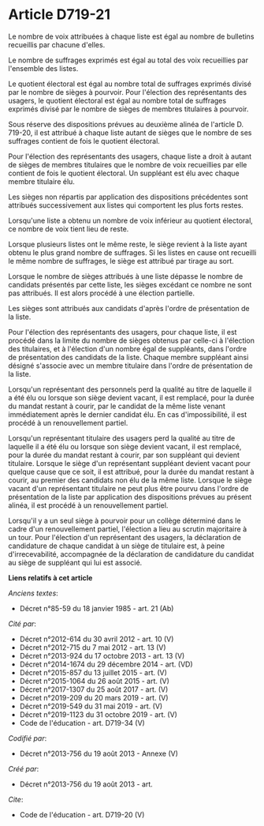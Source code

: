 # Article D719-21

Le nombre de voix attribuées à chaque liste est égal au nombre de bulletins recueillis par chacune d'elles. 

Le nombre de suffrages exprimés est égal au total des voix recueillies par l'ensemble des listes. 

Le quotient électoral est égal au nombre total de suffrages exprimés divisé par le nombre de sièges à pourvoir. Pour
l'élection des représentants des usagers, le quotient électoral est égal au nombre total de suffrages exprimés divisé par le
nombre de sièges de membres titulaires à pourvoir. 

Sous réserve des dispositions prévues au deuxième alinéa de l'article D. 719-20, il est attribué à chaque liste autant de
sièges que le nombre de ses suffrages contient de fois le quotient électoral. 

Pour l'élection des représentants des usagers, chaque liste a droit à autant de sièges de membres titulaires que le nombre de
voix recueillies par elle contient de fois le quotient électoral. Un suppléant est élu avec chaque membre titulaire élu. 

Les sièges non répartis par application des dispositions précédentes sont attribués successivement aux listes qui comportent
les plus forts restes. 

Lorsqu'une liste a obtenu un nombre de voix inférieur au quotient électoral, ce nombre de voix tient lieu de reste. 

Lorsque plusieurs listes ont le même reste, le siège revient à la liste ayant obtenu le plus grand nombre de suffrages. Si
les listes en cause ont recueilli le même nombre de suffrages, le siège est attribué par tirage au sort. 

Lorsque le nombre de sièges attribués à une liste dépasse le nombre de candidats présentés par cette liste, les sièges
excédant ce nombre ne sont pas attribués. Il est alors procédé à une élection partielle. 

Les sièges sont attribués aux candidats d'après l'ordre de présentation de la liste. 

Pour l'élection des représentants des usagers, pour chaque liste, il est procédé dans la limite du nombre de sièges obtenus
par celle-ci à l'élection des titulaires, et à l'élection d'un nombre égal de suppléants, dans l'ordre de présentation des
candidats de la liste. Chaque membre suppléant ainsi désigné s'associe avec un membre titulaire dans l'ordre de présentation
de la liste. 

Lorsqu'un représentant des personnels perd la qualité au titre de laquelle il a été élu ou lorsque son siège devient vacant,
il est remplacé, pour la durée du mandat restant à courir, par le candidat de la même liste venant immédiatement après le
dernier candidat élu. En cas d'impossibilité, il est procédé à un renouvellement partiel. 

Lorsqu'un représentant titulaire des usagers perd la qualité au titre de laquelle il a été élu ou lorsque son siège devient
vacant, il est remplacé, pour la durée du mandat restant à courir, par son suppléant qui devient titulaire. Lorsque le siège
d'un représentant suppléant devient vacant pour quelque cause que ce soit, il est attribué, pour la durée du mandat restant à
courir, au premier des candidats non élu de la même liste. Lorsque le siège vacant d'un représentant titulaire ne peut plus
être pourvu dans l'ordre de présentation de la liste par application des dispositions prévues au présent alinéa, il est
procédé à un renouvellement partiel. 

Lorsqu'il y a un seul siège à pourvoir pour un collège déterminé dans le cadre d'un renouvellement partiel, l'élection a lieu
au scrutin majoritaire à un tour. Pour l'élection d'un représentant des usagers, la déclaration de candidature de chaque
candidat à un siège de titulaire est, à peine d'irrecevabilité, accompagnée de la déclaration de candidature du candidat au
siège de suppléant qui lui est associé.

**Liens relatifs à cet article**

_Anciens textes_:

  - Décret n°85-59 du 18 janvier 1985 - art. 21 (Ab)

_Cité par_:

  - Décret n°2012-614 du 30 avril 2012 - art. 10 (V)
  - Décret n°2012-715 du 7 mai 2012 - art. 13 (V)
  - Décret n°2013-924 du 17 octobre 2013 - art. 13 (V)
  - Décret n°2014-1674 du 29 décembre 2014 - art. (VD)
  - Décret n°2015-857 du 13 juillet 2015 - art. (V)
  - Décret n°2015-1064 du 26 août 2015 - art. (V)
  - Décret n°2017-1307 du 25 août 2017 - art. (V)
  - Décret n°2019-209 du 20 mars 2019 - art. (V)
  - Décret n°2019-549 du 31 mai 2019 - art. (V)
  - Décret n°2019-1123 du 31 octobre 2019 - art. (V)
  - Code de l'éducation - art. D719-34 (V)

_Codifié par_:

  - Décret n°2013-756 du 19 août 2013 -  Annexe (V)

_Créé par_:

  - Décret n°2013-756 du 19 août 2013 - art.

_Cite_:

  - Code de l'éducation - art. D719-20 (V)
